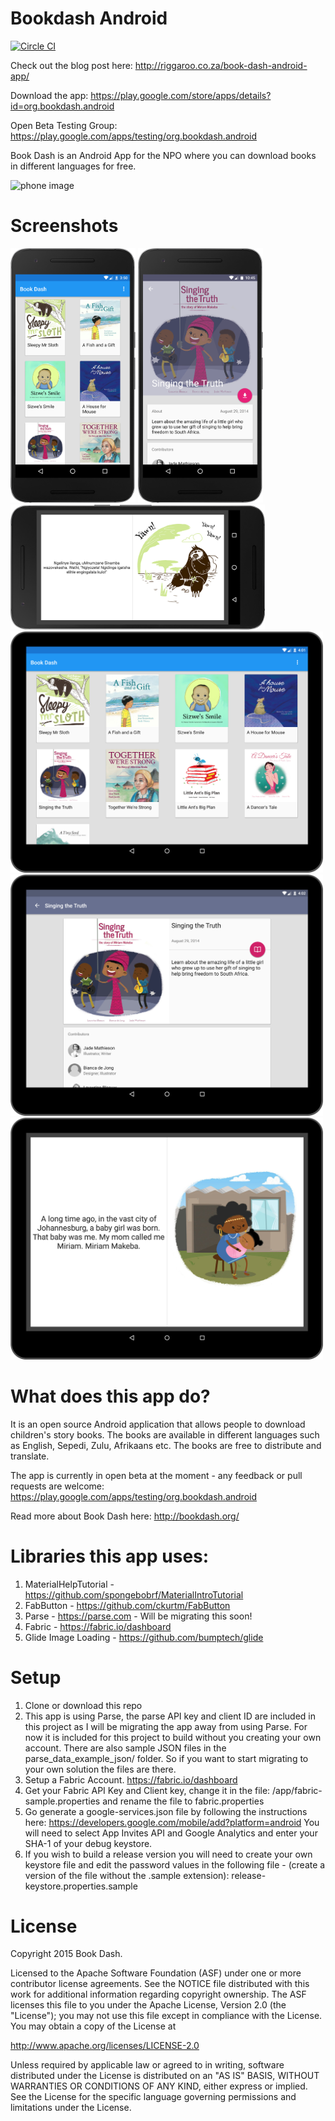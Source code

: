 # Bookdash Android

[![Circle CI](https://circleci.com/gh/bookdash/bookdash-android-app.svg?style=svg)](https://circleci.com/gh/bookdash/bookdash-android-app)

Check out the blog post here: http://riggaroo.co.za/book-dash-android-app/

Download the app: https://play.google.com/store/apps/details?id=org.bookdash.android

Open Beta Testing Group: https://play.google.com/apps/testing/org.bookdash.android

Book Dash is an Android App for the NPO where you can download books in different languages for free.


<img src="screenshots/demo.gif" alt="phone image" width="300px" />

# Screenshots
<img src="screenshots/screen_listbooks_phone.png" alt="phone image" width="200px" />
<img src="screenshots/screen_bookdetail_phone.png" alt="phone image" width="200px" />
<img src="screenshots/screen_bookread_phone.png" alt="phone image" height="200px" />


<img src="screenshots/screen_listbooks_tablet.png" alt="phone image" width="500px" />
<img src="screenshots/screen_bookdetail_tablet.png" alt="phone image" width="500px" />
<img src="screenshots/screen_bookread_tablet.png" alt="phone image" width="500px" />

# What does this app do?
It is an open source Android application that allows people to download children's story books. The books are available
in different languages such as English, Sepedi, Zulu, Afrikaans etc. The books are free to distribute and translate.

The app is currently in open beta at the moment - any feedback or pull requests are welcome:
https://play.google.com/apps/testing/org.bookdash.android

Read more about Book Dash here:
http://bookdash.org/


# Libraries this app uses:

1. MaterialHelpTutorial - https://github.com/spongebobrf/MaterialIntroTutorial
2. FabButton - https://github.com/ckurtm/FabButton
3. Parse - https://parse.com - Will be migrating this soon!
4. Fabric - https://fabric.io/dashboard
5. Glide Image Loading - https://github.com/bumptech/glide

# Setup

1. Clone or download this repo
2. This app is using Parse, the parse API key and client ID are included in this project as I will be migrating the app away from using Parse.
 For now it is included for this project to build without you creating your own account. There are also sample JSON files in the parse_data_example_json/ folder. 
 So if you want to start migrating to your own solution the files are there.
5. Setup a Fabric Account. https://fabric.io/dashboard
6. Get your Fabric API Key and Client key, change it in the file: /app/fabric-sample.properties and rename the file to fabric.properties
7. Go generate a google-services.json file by following the instructions here: https://developers.google.com/mobile/add?platform=android
You will need to select App Invites API and Google Analytics and enter your SHA-1 of your debug keystore.
8. If you wish to build a release version you will need to create your own keystore file and edit the password values in the following file - (create a version of the file without the .sample extension): release-keystore.properties.sample

# License
Copyright 2015 Book Dash.

Licensed to the Apache Software Foundation (ASF) under one or more contributor
license agreements. See the NOTICE file distributed with this work for
additional information regarding copyright ownership. The ASF licenses this
file to you under the Apache License, Version 2.0 (the "License"); you may not
use this file except in compliance with the License. You may obtain a copy of
the License at

http://www.apache.org/licenses/LICENSE-2.0

Unless required by applicable law or agreed to in writing, software
distributed under the License is distributed on an "AS IS" BASIS, WITHOUT
WARRANTIES OR CONDITIONS OF ANY KIND, either express or implied. See the
License for the specific language governing permissions and limitations under
the License.
